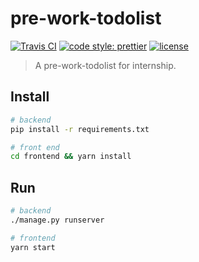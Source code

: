 # pre-work-todolist
[![Travis CI](https://travis-ci.com/ZYSzys/pre-work-todolist.svg?token=hDbx4fFbLLvMJQybMquv&branch=master)](https://travis-ci.com/ZYSzys/pre-work-todolist)
[![code style: prettier](https://img.shields.io/badge/code_style-prettier-ff69b4.svg?style=flat)](https://github.com/prettier/prettier)
[![license](https://img.shields.io/github/license/ZYSzys/pre-work-todolist.svg)](https://github.com/ZYSzys/pre-work-todolist/blob/master/LICENSE)

> A pre-work-todolist for internship.

## Install
```sh
# backend
pip install -r requirements.txt

# front end
cd frontend && yarn install
```

## Run
```sh
# backend
./manage.py runserver

# frontend
yarn start
```
